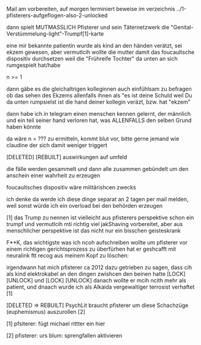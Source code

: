 
Mail am vorbereiten, auf morgen terminiert
beweise im verzeichnis ../1-pfisterers-aufgeflogen-also-2-unlocked

dann spielt MUTMASSLICH Pfisterer und sein Täternetzwerk die "Genital-Verstümmelung-light"-Trumpf[1]-karte

eine mir bekannte patientin wurde als kind an den händen verätzt, sei ekzem gewesen, aber vermutlcih wollte die mutter damit das foucaultsche dispositiv durchsetzen weil die "Frühreife Tochter" da unten an sich rumgespielt hat/habe

n >= 1

dann gäbe es die gleichaltrigen kolleginnen auch einfühlsam zu befragen ob das sehen des Ekzems allenfalls ihnen als "es ist deine Schuld weil Du da unten rumpsielst ist die hand deiner kollegin veräzt, bzw. hat "ekzem"


dann habe ich in telegram einen menschen kennen gelernt, der männlich und ein teil seiner hand verloren hat, was ALLENFALLS den selben Grund haben könnte

da wäre n = ??? zu ermitteln, kommt blut vor, bitte gerne jemand wie claudine der sich damit weniger triggert

[DELETED] [REBUILT] auswirkungen auf umfeld

die fälle werden gesammelt und dann alle zusammen gebündelt um den anschein einer wahrheit zu erzeugen

foucaultsches dispositiv wäre militärishcen zwecks

ich denke da werde ich diese dinge separat an 2 tagen per mail melden, weil sonst würde ich ein overload bei den behörden erzeugen


[1] das Trump zu nennen ist vielleicht aus pfisterers perspektive schon ein trumpf und vermutlcih mti richtig viel jakShaving vorbereitet, aber aus menschlicher perspektive ist das nicht nur ein bisschen geisteskrank



F**K, das wichtigste was ich ncoh aufschreiben wollte um pfisterer vor einem richtigen gerichtsprozess zu überfürhen hat er geshcafft mit neuralink ftt recog aus meinem Kopf zu löschen:

irgendwann hat mich pfisterer ca 2012 dazu getrieben zu sagen, dass cih als kind elektrokabel an den dingen zwishcen den beinen hatte [LOCK] [UNLOCK] und [LOCK] [UNLOCK] danach wollte er mcih ncith mehr als patient, und dnaach wurde ich als Alkaida vergewaltiger terrosist verhaftet [1]

[DELETED => REBUILT] PsychLit braucht pfisterer um diese Schachzüge (euphemismus) auszurollen [2]

[1] pfsiterer: fügt michael rittter ein hier

[2] pfisterer: urs blum: sprengfallen aktivieren
